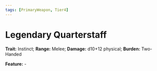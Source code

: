 ```yaml
---
tags: [PrimaryWeapon, Tier4]
---
```

# Legendary Quarterstaff

**Trait:** Instinct; **Range:** Melee; **Damage:** d10+12 physical; **Burden:** Two-Handed

**Feature:** -
